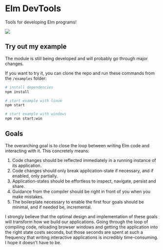 # Elm DevTools
Tools for developing Elm programs!

![](/example/example.gif)

## Try out my example
The module is still being developed and will probably go through major changes.

If you want to try it, you can clone the repo and run these commands from the `/examples` folder:
```bash
# install dependencies
npm install

# start example with linux
npm start

# start example with windows
npm run start:win
```

## Goals
The overarching goal is to close the loop between writing Elm code and interacting with it. This concretely means:
1. Code changes should be reflected immediately in a running instance of its application.
2. Code changes should only break application-state if necessary, and if enabled, only partially.
3. Application-states should be effortless to inspect, navigate, persist and share.
4. Guidance from the compiler should be right in front of you when you make mistakes.
5. The boilerplate necessary to enable the first four goals should be minimal, and if needed be, incremental.

I strongly believe that the optimal design and implementation of these goals will transform how we build our applications. Going through the loop of compiling code, reloading browser windows and getting the application into the right state costs seconds, but those seconds are spent at such a frequency that writing interactive applications is incredibly time-consuming. I hope it doesn't have to be.

